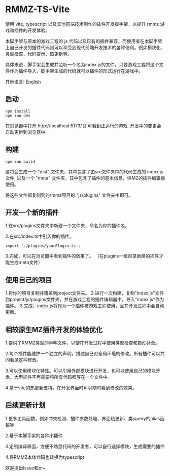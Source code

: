 # RMMZ-TS-Vite
使用 vite, typescript 以及其他前端技术制作的插件开发脚手架，以提升 rmmz 游戏和插件的开发体验。

本脚手架与原本的游戏工程的 js 代码以及已有的插件兼容，而使用者在本脚手架上自己开发的插件代码则可以享受到现代前端开发技术的各种便利。例如模块化、类型检查、代码提示、热更新等。

具体来说，脚手架会生成并监听一个名为index.js的文件，只要游戏工程将这个文件作为插件导入，脚手架生成的代码就可以插件的形式运行在游戏中。

其他语言: [English](README.md)

## 启动
```
npm install
npm run dev
```
在浏览器中打开 http://localhost:5173/ 即可看到正运行的游戏.
开发中的变更会自动更新到浏览器中.

## 构建
```
npm run build
```
这将会生成一个 "dist" 文件夹，其中包含了由src文件夹中的代码生成的 index.js 文件;
以及一个 "meta" 文件夹，其中包含了插件的基本信息，供MZ的插件编辑器使用。

将这些文件都复制到的rmmz项目的 "js/plugins" 文件夹中即可。

## 开发一个新的插件
1.在src/plugins文件夹中新建一个文件夹，命名为你的插件名。

2.在src/index.ts中引入你的插件。
```
import './plugins/yourPlugin.ts';
```

3.完成，可以在浏览器中看到插件的效果了。
（在plugins一级目录新建的插件才能生成meta文件）

## 使用自己的项目
1.将你的项目复制并覆盖到project文件夹。
2.进行一次构建，复制"index.js"文件到project/js/plugins文件夹，并在游戏工程的插件编辑器中，导入"index.js"作为插件。
3.完成，index.js将作为一个插件被游戏工程使用，且在开发过程中会自动更新。

## 相较原生MZ插件开发的体验优化
1.提供了RMMZ类型的声明文件，以便在开发过程中使用类型检查和自动补全。

2.每个插件能维护一个独立的声明，描述自己对全局环境的修改。所有插件可以共同看见这种修改。

3.可以使用模块化特性。可以引用外部模块进行开发，也可以使用自己的模块开发。大型插件不再需要将所有代码都写在一个文件中。

4.基于vite的热更新支持，在开发界面时可以随时看到修改的效果。

## 后续更新计划
1.更多工具函数，例如冲突检测、插件参数处理、界面热更新、类jquery的alias函数等

2.基于本脚手架的各种小插件

3.定制编译界面，方便不熟悉代码的开发者，可以自行选择模块，生成需要的插件

4.将RMMZ本体代码也转换为typescript

欢迎提出issue和pr~